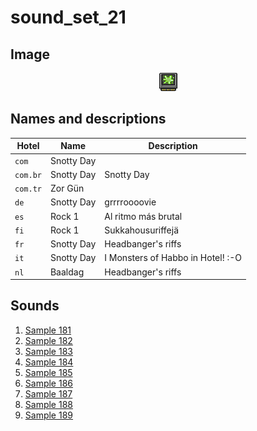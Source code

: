 # sound_set_21

## Image

<div align="center">

![sound_set_21](../uploads/imgs/21.gif)

</div>

## Names and descriptions

| Hotel | Name | Description |
|-|-|-|
| `com` | Snotty Day |  |
| `com.br` | Snotty Day | Snotty Day |
| `com.tr` | Zor Gün |  |
| `de` | Snotty Day | grrrroooovie |
| `es` | Rock 1 | Al ritmo más brutal |
| `fi` | Rock 1 | Sukkahousuriffejä |
| `fr` | Snotty Day | Headbanger's riffs |
| `it` | Snotty Day | I Monsters of Habbo in Hotel! :-O |
| `nl` | Baaldag | Headbanger's riffs |

## Sounds

1. [Sample 181](../uploads/sounds/sound_machine_sample_181.mp3)
1. [Sample 182](../uploads/sounds/sound_machine_sample_182.mp3)
1. [Sample 183](../uploads/sounds/sound_machine_sample_183.mp3)
1. [Sample 184](../uploads/sounds/sound_machine_sample_184.mp3)
1. [Sample 185](../uploads/sounds/sound_machine_sample_185.mp3)
1. [Sample 186](../uploads/sounds/sound_machine_sample_186.mp3)
1. [Sample 187](../uploads/sounds/sound_machine_sample_187.mp3)
1. [Sample 188](../uploads/sounds/sound_machine_sample_188.mp3)
1. [Sample 189](../uploads/sounds/sound_machine_sample_189.mp3)